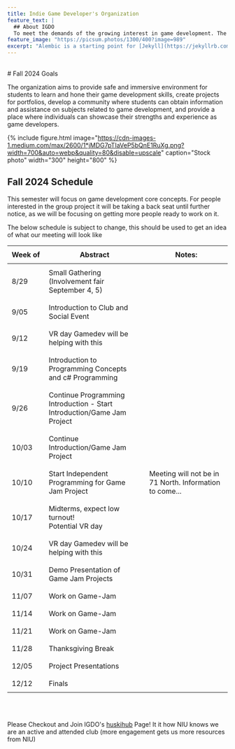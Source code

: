 ```yaml
---
title: Indie Game Developer's Organization
feature_text: |
  ## About IGDO
  To meet the demands of the growing interest in game development. The organization aims to provide safe and immersive environment for students to learn and hone their game development skills, create projects for portfolios, develop a community where students can obtain information and assistance on subjects related to game development, and provide a place where individuals can showcase their strengths and experience as game developers. 
feature_image: "https://picsum.photos/1300/400?image=989"
excerpt: "Alembic is a starting point for [Jekyll](https://jekyllrb.com/) projects. Rather than starting from scratch, this boilerplate is designed to get the ball rolling immediately. Install it, configure it, tweak it, push it."
---
```

<br />
# Fall 2024 Goals

The organization aims to provide safe and immersive environment for students to learn and hone their game development skills, create projects for portfolios, develop a community where students can obtain information and assistance on subjects related to game development, and provide a place where individuals can showcase their strengths and experience as game developers.

{% include figure.html image="https://cdn-images-1.medium.com/max/2600/1*jMDG7pTIaVeP5bQnE1RuXg.png?width=700&auto=webp&quality=80&disable=upscale" caption="Stock photo" width="300" height="800" %}

## Fall 2024 Schedule
This semester will focus on game development core concepts. For people interested in the group project it will be taking a back seat until further notice, as we will be focusing on getting more people ready to work on it.  
  
The below schedule is subject to change, this should be used to get an idea of what our meeting will look like

<table>
    <thead>
      <tr>
        <th>Week of</th>
        <th>Abstract</th>
        <th>Notes:</th>
      </tr>
    </thead>
    <tbody>
      <tr>
        <td>8/29</td>
        <td>Small Gathering<br/>(Involvement fair September 4, 5)</td>
        <td></td>
      </tr>
      <tr>
        <td>9/05</td>
        <td>Introduction to Club and Social Event</td>
        <td></td>
      </tr>
      <tr>
        <td>9/12</td>
        <td>VR day Gamedev will be helping with this</td>
        <td></td>
      </tr>
      <tr>
        <td>9/19</td>
        <td>Introduction to Programming Concepts and c# Programming</td>
        <td></td>
      </tr>
      <tr>
        <td>9/26</td>
        <td>Continue Programming Introduction - Start Introduction/Game Jam Project</td>
        <td></td>
      </tr>
      <tr>
        <td>10/03</td>
        <td>Continue Introduction/Game Jam Project</td>
        <td></td>
      </tr>
      <tr>
        <td>10/10</td>
        <td>Start Independent Programming for Game Jam Project</td>
        <td>Meeting will not be in 71 North. Information to come...</td>
      </tr>
      <tr>
        <td>10/17</td>
        <td>Midterms, expect low turnout!<br/>Potential VR day</td>
        <td></td>
      </tr>
      <tr>
        <td>10/24</td>
        <td>VR day Gamedev will be helping with this</td>
        <td></td>
      </tr>
      <tr>
        <td>10/31</td>
        <td>Demo Presentation of Game Jam Projects</td>
        <td></td>
      </tr>
      <tr>
        <td>11/07</td>
        <td>Work on Game-Jam</td>
        <td></td>
      </tr>
      <tr>
        <td>11/14</td>
        <td>Work on Game-Jam</td>
        <td></td>
      </tr>
      <tr>
        <td>11/21</td>
        <td>Work on Game-Jam</td>
        <td></td>
      </tr>
      <tr>
        <td>11/28</td>
        <td>Thanksgiving Break</td>
        <td></td>
      </tr>
      <tr>
        <td>12/05</td>
        <td>Project Presentations</td>
        <td></td>
      </tr>
      <tr>
        <td>12/12</td>
        <td>Finals</td>
        <td></td>
      </tr>
    </tbody>
</table>
<br/>
<br/>

Please Checkout and Join IGDO's [huskihub](https://huskiehub.niu.edu/feeds?type=club&type_id=35731&tab=home) Page! It it how NIU knows we are an active and attended club (more engagement gets us more resources from NIU)

<style>
  table{
    border: 2px;
  }
  th, td {
    white-space: nowrap;
    padding: 10px; /* Adjust the padding value as needed */
  }

  td {
    max-width: 400px; /* Adjust the max-width value as needed */
    word-wrap: break-word;
    white-space: normal;
  }
</style>